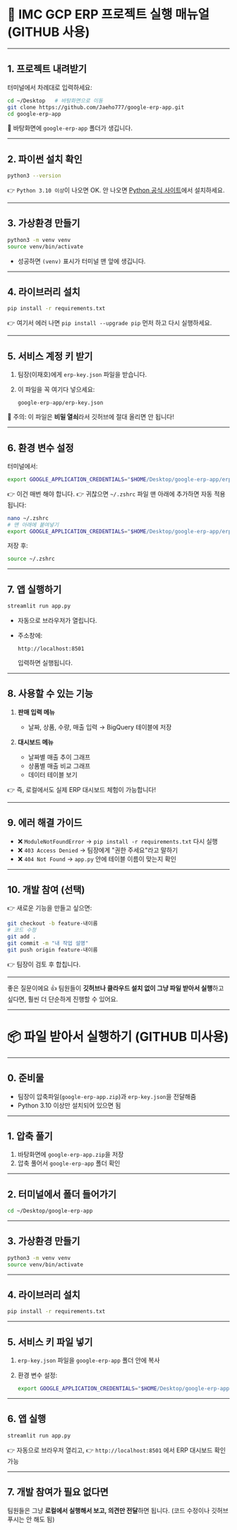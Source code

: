 # 🌿 IMC GCP ERP 프로젝트 실행 매뉴얼 (GITHUB 사용)

---

## 1. 프로젝트 내려받기

터미널에서 차례대로 입력하세요:

```bash
cd ~/Desktop   # 바탕화면으로 이동
git clone https://github.com/Jaeho777/google-erp-app.git
cd google-erp-app
```

📂 바탕화면에 `google-erp-app` 폴더가 생깁니다.

---

## 2. 파이썬 설치 확인

```bash
python3 --version
```

👉 `Python 3.10 이상`이 나오면 OK.
안 나오면 [Python 공식 사이트](https://www.python.org/downloads/)에서 설치하세요.

---

## 3. 가상환경 만들기

```bash
python3 -m venv venv
source venv/bin/activate
```

* 성공하면 `(venv)` 표시가 터미널 맨 앞에 생깁니다.

---

## 4. 라이브러리 설치

```bash
pip install -r requirements.txt
```

👉 여기서 에러 나면 `pip install --upgrade pip` 먼저 하고 다시 실행하세요.

---

## 5. 서비스 계정 키 받기

1. 팀장(이재호)에게 `erp-key.json` 파일을 받습니다.
2. 이 파일을 꼭 여기다 넣으세요:

   ```
   google-erp-app/erp-key.json
   ```

📌 주의: 이 파일은 **비밀 열쇠**라서 깃허브에 절대 올리면 안 됩니다!

---

## 6. 환경 변수 설정

터미널에서:

```bash
export GOOGLE_APPLICATION_CREDENTIALS="$HOME/Desktop/google-erp-app/erp-key.json"
```

👉 이건 매번 해야 합니다.
👉 귀찮으면 `~/.zshrc` 파일 맨 아래에 추가하면 자동 적용됩니다:

```bash
nano ~/.zshrc
# 맨 아래에 붙여넣기
export GOOGLE_APPLICATION_CREDENTIALS="$HOME/Desktop/google-erp-app/erp-key.json"
```

저장 후:

```bash
source ~/.zshrc
```

---

## 7. 앱 실행하기

```bash
streamlit run app.py
```

* 자동으로 브라우저가 열립니다.
* 주소창에:

  ```
  http://localhost:8501
  ```

  입력하면 실행됩니다.

---

## 8. 사용할 수 있는 기능

1. **판매 입력 메뉴**

   * 날짜, 상품, 수량, 매출 입력 → BigQuery 테이블에 저장
2. **대시보드 메뉴**

   * 날짜별 매출 추이 그래프
   * 상품별 매출 비교 그래프
   * 데이터 테이블 보기

👉 즉, 로컬에서도 실제 ERP 대시보드 체험이 가능합니다!

---

## 9. 에러 해결 가이드

* ❌ `ModuleNotFoundError` → `pip install -r requirements.txt` 다시 실행
* ❌ `403 Access Denied` → 팀장에게 "권한 주세요"라고 말하기
* ❌ `404 Not Found` → `app.py` 안에 테이블 이름이 맞는지 확인

---

## 10. 개발 참여 (선택)

👉 새로운 기능을 만들고 싶으면:

```bash
git checkout -b feature-내이름
# 코드 수정
git add .
git commit -m "내 작업 설명"
git push origin feature-내이름
```

👉 팀장이 검토 후 합칩니다.

---
좋은 질문이에요 👍
팀원들이 **깃허브나 클라우드 설치 없이 그냥 파일 받아서 실행**하고 싶다면,
훨씬 더 단순하게 진행할 수 있어요.

---

# 📦 파일 받아서 실행하기 (GITHUB 미사용)

---

## 0. 준비물

* 팀장이 압축파일(`google-erp-app.zip`)과 `erp-key.json`을 전달해줌
* Python 3.10 이상만 설치되어 있으면 됨

---

## 1. 압축 풀기

1. 바탕화면에 `google-erp-app.zip`을 저장
2. 압축 풀어서 `google-erp-app` 폴더 확인

---

## 2. 터미널에서 폴더 들어가기

```bash
cd ~/Desktop/google-erp-app
```

---

## 3. 가상환경 만들기

```bash
python3 -m venv venv
source venv/bin/activate
```

---

## 4. 라이브러리 설치

```bash
pip install -r requirements.txt
```

---

## 5. 서비스 키 파일 넣기

1. `erp-key.json` 파일을 `google-erp-app` 폴더 안에 복사
2. 환경 변수 설정:

   ```bash
   export GOOGLE_APPLICATION_CREDENTIALS="$HOME/Desktop/google-erp-app/erp-key.json"
   ```

---

## 6. 앱 실행

```bash
streamlit run app.py
```

👉 자동으로 브라우저 열리고,
👉 `http://localhost:8501` 에서 ERP 대시보드 확인 가능

---

## 7. 개발 참여가 필요 없다면

팀원들은 그냥 **로컬에서 실행해서 보고, 의견만 전달**하면 됩니다.
(코드 수정이나 깃허브 푸시는 안 해도 됨)
